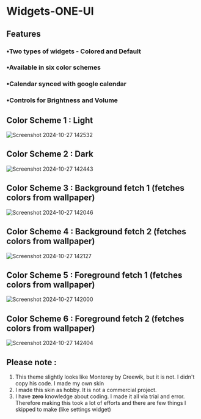 # Widgets-ONE-UI
## Features
### •Two types of widgets - Colored and Default
### •Available in six color schemes
### •Calendar synced with google calendar
### •Controls for Brightness and Volume

## Color Scheme 1 : Light
![Screenshot 2024-10-27 142532](https://github.com/user-attachments/assets/524a4e31-0807-4925-a766-2260a9ce7fbc)

## Color Scheme 2 : Dark
![Screenshot 2024-10-27 142443](https://github.com/user-attachments/assets/5c4d6ac3-ea4c-4dcc-b410-7dfb0c5c6d17)

## Color Scheme 3 : Background fetch 1 (fetches colors from wallpaper)
![Screenshot 2024-10-27 142046](https://github.com/user-attachments/assets/1886eedc-4dc8-43a3-b2ed-12618937b42d)

## Color Scheme 4 : Background fetch 2 (fetches colors from wallpaper)
![Screenshot 2024-10-27 142127](https://github.com/user-attachments/assets/30881907-a7fb-47a7-b789-81a5e918b997)

## Color Scheme 5 : Foreground fetch 1 (fetches colors from wallpaper)
![Screenshot 2024-10-27 142000](https://github.com/user-attachments/assets/983ee4eb-2fbd-4519-9d50-376da7356c62)

## Color Scheme 6 : Foreground fetch 2 (fetches colors from wallpaper)
![Screenshot 2024-10-27 142404](https://github.com/user-attachments/assets/a77f772b-cae4-45e8-aea8-a533838cbfb1)

## Please note : 
1. This theme slightly looks like Monterey by Creewik, but it is not. I didn't copy his code. I made my own skin
2. I made this skin as hobby. It is not a commercial project.
3. I have **zero** knowledge about coding. I made it all via trial and error. Therefore making this took a lot of efforts and there are few things I skipped to make (like settings widget)
